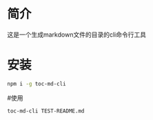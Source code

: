 # 简介

这是一个生成markdown文件的目录的cli命令行工具

# 安装

```bash
npm i -g toc-md-cli
```

#使用

```bash
toc-md-cli TEST-README.md
```